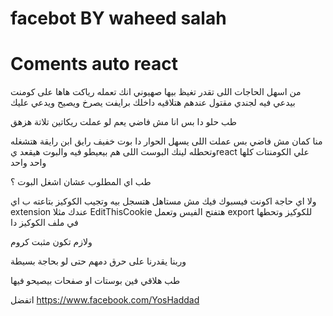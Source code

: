 # facebot BY waheed salah
# Coments auto react
من اسهل الحاجات اللى تقدر تغيظ بيها صهيوني انك تعمله رياكت هاها على كومنت بيدعي فيه لجندي مقتول عندهم هتلاقيه داخلك برايفت يصرخ ويصيح ويدعي عليك

طب حلو دا بس انا مش فاضي يعم لو عملت ريكاتين تلاتة هزهق 

منا كمان مش فاضي بس عملت اللى يسهل الحوار دا بوت خفيف رايق ابن رايقة هتشغله وتحطله لينك البوست اللى هم بيعيطو فيه والبوت هيقعد يreact علي الكومنتات كلها واحد واحد 

طب اي المطلوب عشان اشغل البوت ؟

ولا اي حاجة اكونت فيسبوك فيك مش مستاهل هتسجل بيه وتجيب الكوكيز بتاعته ب اي extension عندك مثلا EditThisCookie هتفتح الفيس وتعمل export للكوكيز وتحطها في ملف الكوكيز دا

ولازم تكون مثبت كروم 

وربنا يقدرنا على حرق دمهم حتى لو بحاجة بسيطة 

طب هلاقي فين بوستات او صفحات بيصيحو فيها 

اتفضل https://www.facebook.com/YosHaddad 
